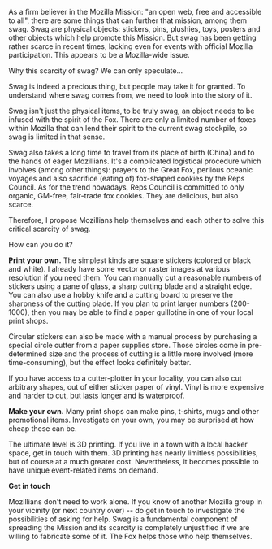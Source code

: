 As a firm believer in the Mozilla Mission: "an open web, free and accessible to all", there are some things that can further that mission, among them swag. Swag are physical objects: stickers, pins, plushies, toys, posters and other objects which help promote this Mission. But swag has been getting rather scarce in recent times, lacking even for events with official Mozilla participation. This appears to be a Mozilla-wide issue.

Why this scarcity of swag? We can only speculate...

Swag is indeed a precious thing, but people may take it for granted. To understand where swag comes from, we need to look into the story of it.

Swag isn't just the physical items, to be truly swag, an object needs to be infused with the spirit of the Fox. There are only a limited number of foxes within Mozilla that can lend their spirit to the current swag stockpile, so swag is limited in that sense.

Swag also takes a long time to travel from its place of birth (China) and to the hands of eager Mozillians. It's a complicated logistical procedure which involves (among other things): prayers to the Great Fox, perilous oceanic voyages and also sacrifice (eating of) fox-shaped cookies by the Reps Council. As for the trend nowadays, Reps Council is committed to only organic, GM-free, fair-trade fox cookies. They are delicious, but also scarce.

Therefore, I propose Mozillians help themselves and each other to solve this critical scarcity of swag.

How can you do it?

**Print your own.** The simplest kinds are square stickers (colored or black and white). I already have some vector or raster images at various resolution if you need them. You can manually cut a reasonable numbers of stickers using a pane of glass, a sharp cutting blade and a straight edge. You can also use a hobby knife and a cutting board to preserve the sharpness of the cutting blade. If you plan to print larger numbers (200-1000), then you may be able to find a paper guillotine in one of your local print shops.

Circular stickers can also be made with a manual process by purchasing a special circle cutter from a paper supplies store. Those circles come in pre-determined size and the process of cutting is a little more involved (more time-consuming), but the effect looks definitely better.

If you have access to a cutter-plotter in your locality, you can also cut arbitrary shapes, out of either sticker paper of vinyl. Vinyl is more expensive and harder to cut, but lasts longer and is waterproof.

**Make your own.** Many print shops can make pins, t-shirts, mugs and other promotional items. Investigate on your own, you may be surprised at how cheap these can be.

The ultimate level is 3D printing. If you live in a town with a local hacker space, get in touch with them. 3D printing has nearly limitless possibilities, but of course at a much greater cost. Nevertheless, it becomes possible to have unique event-related items on demand.

**Get in touch**

Mozillians don't need to work alone. If you know of another Mozilla group in your vicinity (or next country over) -- do get in touch to investigate the possibilities of asking for help. Swag is a fundamental component of spreading the Mission and its scarcity is completely unjustified if we are willing to fabricate some of it. The Fox helps those who help themselves.
